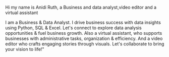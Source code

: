 Hi my name is Anidi Ruth, a Business and data analyst,video editor and a virtual assistant


I am a Business &amp; Data Analyst. I drive business success with data insights using Python, SQL &amp; Excel. Let's connect to explore data analysis opportunities &amp; fuel business growth.
Also a virtual assistant, who supports businesses with administrative tasks, organization & efficiency.
And a video editor who crafts engaging stories through visuals. Let's collaborate to bring your vision to life!"

